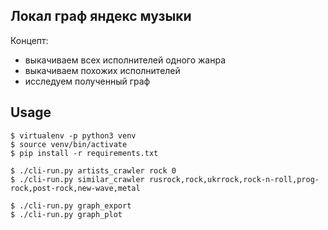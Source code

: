 Локал граф яндекс музыки
---

Концепт:
- выкачиваем всех исполнителей одного жанра
- выкачиваем похожих исполнителей
- исследуем полученный граф


## Usage

```
$ virtualenv -p python3 venv
$ source venv/bin/activate
$ pip install -r requirements.txt

$ ./cli-run.py artists_crawler rock 0
$ ./cli-run.py similar_crawler rusrock,rock,ukrrock,rock-n-roll,prog-rock,post-rock,new-wave,metal

$ ./cli-run.py graph_export
$ ./cli-run.py graph_plot
```
